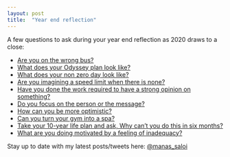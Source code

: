 ```yaml
---
layout: post
title:  "Year end reflection"
---
```


A few questions to ask during your year end reflection as 2020 draws to a close:

- [Are you on the wrong bus?](https://seths.blog/2018/08/the-wrong-bus/)
- [What does your Odyssey plan look like?](https://www.youtube.com/watch?t=1077&v=WQWiLZ1M6xw)
- [What does your non zero day look like?](https://www.reddit.com/r/getdisciplined/comments/1q96b5/i_just_dont_care_about_myself/cdah4af/)
- [Are you imagining a speed limit when there is none?](https://sive.rs/kimo)
- [Have you done the work required to have a strong opinion on something?](https://fs.blog/2013/04/the-work-required-to-have-an-opinion/)
- [Do you focus on the person or the message?](https://sive.rs/you-not-them)
- [How can you be more optimistic?](https://www.forbes.com/sites/antoinegara/2020/05/19/the-dont-worry-make-money-strategy-trouncing-the-stock-market-by-30-percentage-points/?sh=4db7eb242028)
- [Can you turn your gym into a spa?](https://www.reddit.com/r/Fitness/comments/2u6hoi/in_the_recent_ama_with_terry_crews_someone_asked/)
- [Take your 10-year life plan and ask, Why can’t you do this in six months?](https://www.cnbc.com/2017/02/10/heres-what-billionaire-peter-thiel-wishes-hed-known-in-his-20s.html)
- [What are you doing motivated by a feeling of inadequacy?](https://manassaloi.com/2020/12/21/inadequacy.html)

Stay up to date with my latest posts/tweets here: [@manas_saloi](http://twitter.com/manas_saloi)
